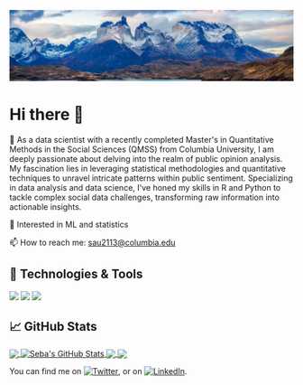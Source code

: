![Header](https://github.com/saurbina/saurbina/blob/main/ICON/torres_paine.png)

# Hi there 👋 
<!--
**saurbina/saurbina** is a ✨ _special_ ✨ repository because its `README.md` (this file) appears on your GitHub profile.

Here are some ideas to get you started:
-->

<p> 🔭 As a data scientist with a recently completed Master's in Quantitative Methods in the Social Sciences (QMSS) from Columbia University, I am deeply passionate about delving into the realm of public opinion analysis. My fascination lies in leveraging statistical methodologies and quantitative techniques to unravel intricate patterns within public sentiment. Specializing in data analysis and data science, I've honed my skills in R and Python to tackle complex social data challenges, transforming raw information into actionable insights.</p>

<p> 📝 Interested in ML and statistics </p>
  
📫 How to reach me: sau2113@columbia.edu


## 🔧 Technologies & Tools
![](https://img.shields.io/badge/Code-Python-informational?style=flat&logo=python&logoColor=white&color=2bbc8a)
![](https://img.shields.io/badge/Code-R-informational?style=flat&logo=R&logoColor=white&color=2bbc8a)
![](https://img.shields.io/badge/Tools-SQL-informational?style=flat&logo=MySQL&logoColor=white&color=2bbc8a)

## &#x1f4c8; GitHub Stats

<a href="https://github.com/saurbina/saurbina">
  <img align="center" src="https://github-readme-stats.vercel.app/api/top-langs/?username=saurbina&hide=java,html,tex&title_color=ffffff&text_color=c9cacc&icon_color=2bbc8a&bg_color=1d1f21&langs_count=3" />
</a>
<a href="https://github.com/saurbina/saurbina">
  <img align="center" src="https://github-readme-stats.vercel.app/api?username=saurbina&show_icons=true&line_height=27&count_private=true&title_color=ffffff&text_color=c9cacc&icon_color=2bbc8a&bg_color=1d1f21" alt="Seba's GitHub Stats" />
</a>

<a href="">
  <img align="center" src="https://github-readme-stats.vercel.app/api/pin/?username=saurbina&repo=QMSSGR5073_ML&title_color=ffffff&text_color=c9cacc&icon_color=2bbc8a&bg_color=1d1f21" />
</a>


<a href="">
  <img align="center" src="https://github-readme-stats.vercel.app/api/pin/?username=saurbina&repo=data_science_pol_anlt&title_color=ffffff&text_color=c9cacc&icon_color=2bbc8a&bg_color=1d1f21" />
</a>    



<!-- Actual text -->

You can find me on [![Twitter][1.2]][1], or on [![LinkedIn][2.2]][2].

<!-- Icons -->

[1.2]: http://i.imgur.com/wWzX9uB.png (twitter icon without padding)
[2.2]: https://img.shields.io/badge/LinkedIn-blue?style=flat&logo=Linkedin&logoColor=white
<!-- Links to your social media accounts -->

[1]: https://twitter.com/saurbina1
[2]: https://www.linkedin.com/in/saurbina/
